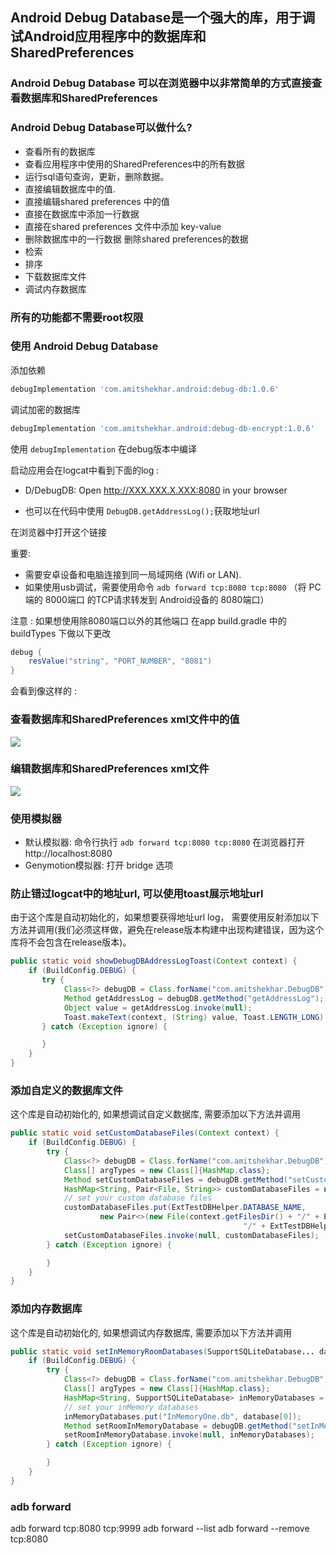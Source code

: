 
## Android Debug Database是一个强大的库，用于调试Android应用程序中的数据库和SharedPreferences

### Android Debug Database 可以在浏览器中以非常简单的方式直接查看数据库和SharedPreferences

### Android Debug Database可以做什么?

* 查看所有的数据库
* 查看应用程序中使用的SharedPreferences中的所有数据
* 运行sql语句查询，更新，删除数据。
* 直接编辑数据库中的值.
* 直接编辑shared preferences 中的值
* 直接在数据库中添加一行数据
* 直接在shared preferences 文件中添加 key-value
* 删除数据库中的一行数据 删除shared preferences的数据
* 检索
* 排序
* 下载数据库文件
* 调试内存数据库

### 所有的功能都不需要root权限

### 使用 Android Debug Database

添加依赖

```groovy
debugImplementation 'com.amitshekhar.android:debug-db:1.0.6'
```

调试加密的数据库

```groovy
debugImplementation 'com.amitshekhar.android:debug-db-encrypt:1.0.6'
```

使用 `debugImplementation` 在debug版本中编译

启动应用会在logcat中看到下面的log :

* D/DebugDB: Open http://XXX.XXX.X.XXX:8080 in your browser

* 也可以在代码中使用 `DebugDB.getAddressLog();`获取地址url

在浏览器中打开这个链接

重要:

* 需要安卓设备和电脑连接到同一局域网络 (Wifi or LAN).
* 如果使用usb调试，需要使用命令 `adb forward tcp:8080 tcp:8080` （将 PC端的 8000端口 的TCP请求转发到 Android设备的 8080端口）

注意      : 如果想使用除8080端口以外的其他端口
            在app build.gradle 中的buildTypes 下做以下更改

```groovy
debug {
    resValue("string", "PORT_NUMBER", "8081")
}
```

会看到像这样的 :

### 查看数据库和SharedPreferences xml文件中的值

<img src=https://raw.githubusercontent.com/amitshekhariitbhu/Android-Debug-Database/master/assets/debugdb.png >

### 编辑数据库和SharedPreferences xml文件

<img src=https://raw.githubusercontent.com/amitshekhariitbhu/Android-Debug-Database/master/assets/debugdb_edit.png >

### 使用模拟器

* 默认模拟器: 命令行执行 `adb forward tcp:8080 tcp:8080`  在浏览器打开 http://localhost:8080
* Genymotion模拟器: 打开 bridge 选项

### 防止错过logcat中的地址url, 可以使用toast展示地址url

由于这个库是自动初始化的，如果想要获得地址url log，
需要使用反射添加以下方法并调用(我们必须这样做，避免在release版本构建中出现构建错误，因为这个库将不会包含在release版本)。

```java
public static void showDebugDBAddressLogToast(Context context) {
    if (BuildConfig.DEBUG) {
       try {
            Class<?> debugDB = Class.forName("com.amitshekhar.DebugDB");
            Method getAddressLog = debugDB.getMethod("getAddressLog");
            Object value = getAddressLog.invoke(null);
            Toast.makeText(context, (String) value, Toast.LENGTH_LONG).show();
       } catch (Exception ignore) {

       }
    }
}
```

### 添加自定义的数据库文件

这个库是自动初始化的, 如果想调试自定义数据库, 需要添加以下方法并调用

```java
public static void setCustomDatabaseFiles(Context context) {
    if (BuildConfig.DEBUG) {
        try {
            Class<?> debugDB = Class.forName("com.amitshekhar.DebugDB");
            Class[] argTypes = new Class[]{HashMap.class};
            Method setCustomDatabaseFiles = debugDB.getMethod("setCustomDatabaseFiles", argTypes);
            HashMap<String, Pair<File, String>> customDatabaseFiles = new HashMap<>();
            // set your custom database files
            customDatabaseFiles.put(ExtTestDBHelper.DATABASE_NAME,
                    new Pair<>(new File(context.getFilesDir() + "/" + ExtTestDBHelper.DIR_NAME +
                                                    "/" + ExtTestDBHelper.DATABASE_NAME), ""));
            setCustomDatabaseFiles.invoke(null, customDatabaseFiles);
        } catch (Exception ignore) {

        }
    }
}
```

### 添加内存数据库

这个库是自动初始化的, 如果想调试内存数据库, 需要添加以下方法并调用

```java
public static void setInMemoryRoomDatabases(SupportSQLiteDatabase... database) {
    if (BuildConfig.DEBUG) {
        try {
            Class<?> debugDB = Class.forName("com.amitshekhar.DebugDB");
            Class[] argTypes = new Class[]{HashMap.class};
            HashMap<String, SupportSQLiteDatabase> inMemoryDatabases = new HashMap<>();
            // set your inMemory databases
            inMemoryDatabases.put("InMemoryOne.db", database[0]);
            Method setRoomInMemoryDatabase = debugDB.getMethod("setInMemoryRoomDatabases", argTypes);
            setRoomInMemoryDatabase.invoke(null, inMemoryDatabases);
        } catch (Exception ignore) {

        }
    }
}
```

### adb forward
adb forward tcp:8080 tcp:9999
adb forward --list
adb forward --remove tcp:8080